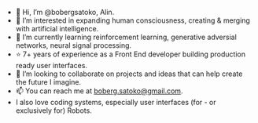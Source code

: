 - 👋 Hi, I’m @bobergsatoko, Alin.
- 👀 I’m interested in expanding human consciousness, creating & merging with artificial intelligence.
- 🌱 I’m currently learning reinforcement learning, generative adversial networks, neural signal processing.
- :star: 7+ years of experience as a Front End developer building production ready user interfaces.
- 💞️ I’m looking to collaborate on projects and ideas that can help create the future I imagine.
- 📫 You can reach me at boberg.satoko@gmail.com.
- I also love coding systems, especially user interfaces (for - or exclusively for) Robots.

